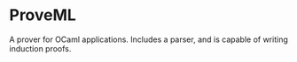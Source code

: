 # ProveML
A prover for OCaml applications. Includes a parser, and is capable of writing induction proofs.
